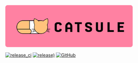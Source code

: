 <img src="Assets/catsule_banner_1920-borderless.png" width=400 title="Catsule banner by @thekaushikls">


[![release_ci](https://github.com/thekaushikls/Catsule/actions/workflows/release_ci.yml/badge.svg?branch=main)](https://github.com/thekaushikls/Catsule/actions/workflows/release_ci.yml)
[![release)](https://img.shields.io/github/v/release/thekaushikls/Catsule?include_prereleases)](https://github.com/thekaushikls/Catsule/releases/latest)
[![GitHub](https://img.shields.io/github/license/thekaushikls/Catsule)](https://github.com/thekaushikls/Catsule/blob/main/LICENSE)


